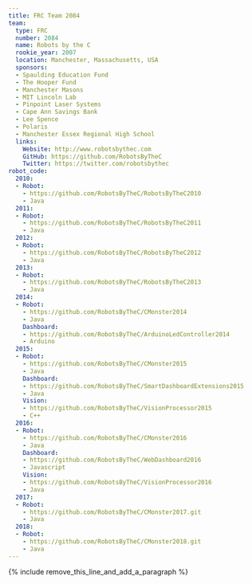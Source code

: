 ```yaml
---
title: FRC Team 2084
team:
  type: FRC
  number: 2084
  name: Robots by the C
  rookie_year: 2007
  location: Manchester, Massachusetts, USA
  sponsors:
  - Spaulding Education Fund
  - The Hooper Fund
  - Manchester Masons
  - MIT Lincoln Lab
  - Pinpoint Laser Systems
  - Cape Ann Savings Bank
  - Lee Spence
  - Polaris
  - Manchester Essex Regional High School
  links:
    Website: http://www.robotsbythec.com
    GitHub: https://github.com/RobotsByTheC
    Twitter: https://twitter.com/robotsbythec
robot_code:
  2010:
  - Robot:
    - https://github.com/RobotsByTheC/RobotsByTheC2010
    - Java
  2011:
  - Robot:
    - https://github.com/RobotsByTheC/RobotsByTheC2011
    - Java
  2012:
  - Robot:
    - https://github.com/RobotsByTheC/RobotsByTheC2012
    - Java
  2013:
  - Robot:
    - https://github.com/RobotsByTheC/RobotsByTheC2013
    - Java
  2014:
  - Robot:
    - https://github.com/RobotsByTheC/CMonster2014
    - Java
    Dashboard:
    - https://github.com/RobotsByTheC/ArduinoLedController2014
    - Arduino
  2015:
  - Robot:
    - https://github.com/RobotsByTheC/CMonster2015
    - Java
    Dashboard:
    - https://github.com/RobotsByTheC/SmartDashboardExtensions2015
    - Java
    Vision:
    - https://github.com/RobotsByTheC/VisionProcessor2015
    - C++
  2016:
  - Robot:
    - https://github.com/RobotsByTheC/CMonster2016
    - Java
    Dashboard:
    - https://github.com/RobotsByTheC/WebDashboard2016
    - Javascript
    Vision:
    - https://github.com/RobotsByTheC/VisionProcessor2016
    - Java
  2017:
  - Robot:
    - https://github.com/RobotsByTheC/CMonster2017.git
    - Java
  2018:
  - Robot:
    - https://github.com/RobotsByTheC/CMonster2018.git
    - Java
---
```


{% include remove_this_line_and_add_a_paragraph %}